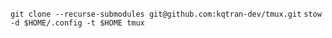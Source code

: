 `git clone --recurse-submodules git@github.com:kqtran-dev/tmux.git`
`stow -d $HOME/.config -t $HOME tmux`
